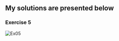 <h2>My solutions are presented below</h2>

<h3>Exercise 5</h3>

![Ex05](https://user-images.githubusercontent.com/91955435/228087441-d8a9dfc0-7794-4ba7-89db-ff958344fa5e.gif)
